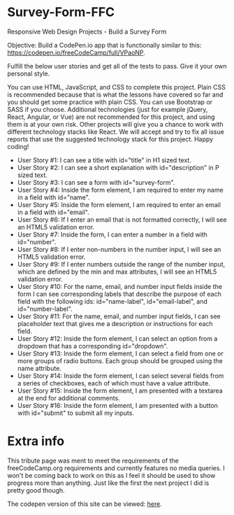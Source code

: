 # Survey-Form-FFC

Responsive Web Design Projects - Build a Survey Form

Objective: Build a CodePen.io app that is functionally similar to this: https://codepen.io/freeCodeCamp/full/VPaoNP.

Fulfill the below user stories and get all of the tests to pass. Give it your own personal style.

You can use HTML, JavaScript, and CSS to complete this project. Plain CSS is recommended because that is 
what the lessons have covered so far and you should get some practice with plain CSS. You can use Bootstrap or 
SASS if you choose. Additional technologies (just for example jQuery, React, Angular, or Vue) are not recommended 
for this project, and using them is at your own risk. Other projects will give you a chance to work with different technology 
stacks like React. We will accept and try to fix all issue reports that use the suggested technology stack for this project. Happy coding!

  * User Story #1: I can see a title with id="title" in H1 sized text.
  * User Story #2: I can see a short explanation with id="description" in P sized text.
  * User Story #3: I can see a form with id="survey-form".
  * User Story #4: Inside the form element, I am required to enter my name in a field with id="name".
  * User Story #5: Inside the form element, I am required to enter an email in a field with id="email".
  * User Story #6: If I enter an email that is not formatted correctly, I will see an HTML5 validation error.
  * User Story #7: Inside the form, I can enter a number in a field with id="number".
  * User Story #8: If I enter non-numbers in the number input, I will see an HTML5 validation error.
  * User Story #9: If I enter numbers outside the range of the number input, which are defined by the min and max attributes, I will see an HTML5 validation error.
  * User Story #10: For the name, email, and number input fields inside the form I can see corresponding labels that describe the purpose of each field with the following ids: id="name-label", id="email-label", and id="number-label".
  * User Story #11: For the name, email, and number input fields, I can see placeholder text that gives me a description or instructions for each field.
  * User Story #12: Inside the form element, I can select an option from a dropdown that has a corresponding id="dropdown".
  * User Story #13: Inside the form element, I can select a field from one or more groups of radio buttons. Each group should be grouped using the name attribute.
  * User Story #14: Inside the form element, I can select several fields from a series of checkboxes, each of which must have a value attribute.
  * User Story #15: Inside the form element, I am presented with a textarea at the end for additional comments.
  * User Story #16: Inside the form element, I am presented with a button with id="submit" to submit all my inputs.
  
 
  # Extra info
  This tribute page was ment to meet the requirements of the freeCodeCamp.org requirements and currently features no media queries. I won't be coming back to work on this as I feel it should be used to show progress more than anything. Just like the first the next project I did is pretty good though.
  
The codepen version of this site can be viewed: [here]( https://codepen.io/anon/pen/NBBoxa).

